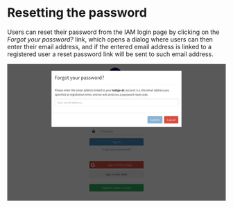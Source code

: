 # Resetting the password

Users can reset their password from the IAM login page by clicking on the
_Forgot your password?_ link, which opens a dialog where users can then enter
their email address, and if the entered email address is linked to a registered
user a reset password link will be sent to such email address.

![INDIGO IAM Forgot Password submission form](../images/IAM-forgot-password.png)

